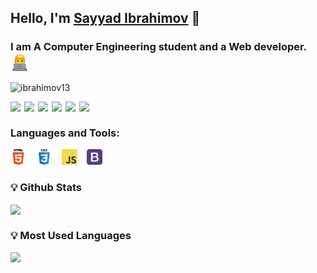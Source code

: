 ## Hello, I'm [Sayyad Ibrahimov](https://github.com/ibrahimov13) 👋

### I am A Computer Engineering student and a Web developer. <img src="https://raw.githubusercontent.com/heydrdev/devtools/main/emojis/telegram/man-technologist.gif" height="30" width="30" align="center" />


<p><img src="https://komarev.com/ghpvc/?username=ibrahimov13&label=Profile+Views&color=blue&style=for-the-badge" alt="ibrahimov13"/></p>

[<img  width="22" src="https://unpkg.com/simple-icons@v4/icons/youtube.svg" align="left" />][Youtube]
[<img  width="22" src="https://unpkg.com/simple-icons@v4/icons/twitter.svg" align="left" />][Twitter]
[<img  width="22" src="https://unpkg.com/simple-icons@v4/icons/linkedin.svg" align="left" />][Linkedin]
[<img  width="22" src="https://unpkg.com/simple-icons@v4/icons/github.svg" align="left" />][Github]
[<img  width="22" src="https://unpkg.com/simple-icons@v4/icons/instagram.svg" align="left" />][Instagram]
[<img  width="22" src="https://unpkg.com/simple-icons@v4/icons/facebook.svg" align="left" />][Facebook]

<br>



### Languages and Tools:

<code><img src="https://raw.githubusercontent.com/github/explore/80688e429a7d4ef2fca1e82350fe8e3517d3494d/topics/html/html.png" width="25" height="25"></code>&nbsp;&nbsp;&nbsp;
<code><img src="https://raw.githubusercontent.com/github/explore/80688e429a7d4ef2fca1e82350fe8e3517d3494d/topics/css/css.png" width="25" height="25"></code>&nbsp;&nbsp;&nbsp;
<code><img src="https://raw.githubusercontent.com/github/explore/80688e429a7d4ef2fca1e82350fe8e3517d3494d/topics/javascript/javascript.png" width="25" height="25"></code>&nbsp;&nbsp;&nbsp;
<code><img src="https://raw.githubusercontent.com/github/explore/80688e429a7d4ef2fca1e82350fe8e3517d3494d/topics/bootstrap/bootstrap.png" width="25" height="25"></code>&nbsp;&nbsp;&nbsp;

### :bulb: Github Stats

<a href="https://github.com/ibrahimov13"><img align="center" src="https://github-readme-stats.vercel.app/api?username=ibrahimov13"></a>

### :bulb:  Most Used Languages

<a href="https://github.com/ibrahimov13"><img src="https://github-readme-stats.vercel.app/api/top-langs/?username=ibrahimov13&layout=compact" ></a>

[Youtube]: https://www.youtube.com
[Twitter]: https://twitter.com
[Linkedin]: https://www.linkedin.com/in/sayyadibrahimov/
[Github]: https://github.com
[Instagram]: https://www.instagram.com
[Facebook]: https://www.facebook.com
